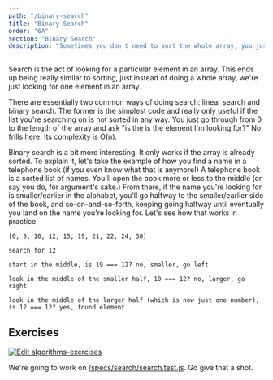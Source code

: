 ```yaml
---
path: "/binary-search"
title: "Binary Search"
order: "6A"
section: "Binary Search"
description: "Sometimes you don't need to sort the whole array, you just need to find one element. Brian introduces one of the most effective ways of finding an element in array: binary search"
---
```


Search is the act of looking for a particular element in an array. This ends up being really similar to sorting, just instead of doing a whole array, we're just looking for one element in an array.

There are essentially two common ways of doing search: linear search and binary search. The former is the simplest code and really only useful if the list you're searching on is not sorted in any way. You just go through from 0 to the length of the array and ask "is the is the element I'm looking for?" No frills here. Its complexity is O(n).

Binary search is a bit more interesting. It only works if the array is already sorted. To explain it, let's take the example of how you find a name in a telephone book (if you even know what that is anymore!) A telephone book is a sorted list of names. You'll open the book more or less to the middle (or say you do, for argument's sake.) From there, if the name you're looking for is smaller/earlier in the alphabet, you'll go halfway to the smaller/earlier side of the book, and so-on-and-so-forth, keeping going halfway until eventually you land on the name you're looking for. Let's see how that works in practice.

```text
[0, 5, 10, 12, 15, 19, 21, 22, 24, 30]

search for 12

start in the middle, is 19 === 12? no, smaller, go left

look in the middle of the smaller half, 10 === 12? no, larger, go right

look in the middle of the larger half (which is now just one number), is 12 === 12? yes, found element
```

## Exercises

[![Edit algorithms-exercises](https://codesandbox.io/static/img/play-codesandbox.svg)][sb]

We're going to work on [/specs/search/search.test.js][gh]. Go give that a shot.

[gh]: https://github.com/btholt/algorithms-exercises/blob/main/specs/search/search.test.js
[sb]: https://codesandbox.io/s/algorithms-exercises-8kdjr?file=/specs/search/search.test.js
